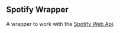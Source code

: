 ## Spotify Wrapper

A wrapper to work with the [Spotify Web Api](https://developer.spotify.com/web-api).

